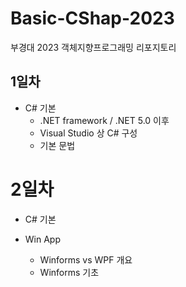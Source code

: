 # Basic-CShap-2023
부경대 2023 객체지향프로그래밍 리포지토리

## 1일차
- C# 기본
    - .NET framework / .NET 5.0 이후
    - Visual Studio 상 C# 구성
    - 기본 문법

# 2일차
- C# 기본

- Win App
    - Winforms vs WPF 개요
    - Winforms 기초